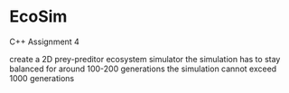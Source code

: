 # EcoSim
C++ Assignment 4

create a 2D prey-preditor ecosystem simulator
the simulation has to stay balanced for around 100-200 generations
the simulation cannot exceed 1000 generations
